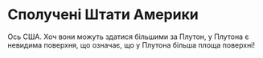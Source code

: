 # Сполучені Штати Америки

Ось США. Хоч вони можуть здатися більшими за Плутон, у Плутона є невидима
поверхня, що означає, що у Плутона більша площа поверхні!
